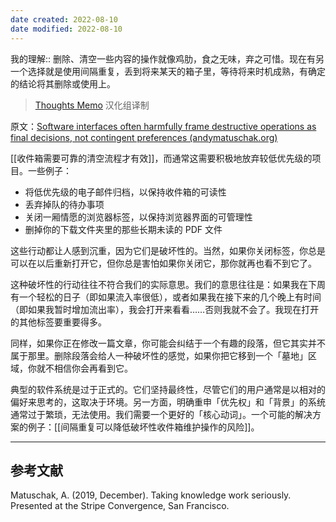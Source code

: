 ```yaml
---
date created: 2022-08-10
date modified: 2022-08-10
---
```


我的理解:: 删除、清空一些内容的操作就像鸡肋，食之无味，弃之可惜。现在有另一个选择就是使用间隔重复，丢到将来某天的箱子里，等待将来时机成熟，有确定的结论将其删除或使用上。

> [Thoughts Memo](https://paratranz.cn/projects/3131) 汉化组译制

原文：[Software interfaces often harmfully frame destructive operations as final decisions, not contingent preferences (andymatuschak.org)](https://notes.andymatuschak.org/z5vXaKVAPBNKAAi9RXNudduhyGadGXqtMVTEs)

[[收件箱需要可靠的清空流程才有效]]，而通常这需要积极地放弃较低优先级的项目。一些例子：  

- 将低优先级的电子邮件归档，以保持收件箱的可读性
- 丢弃掉队的待办事项
- 关闭一厢情愿的浏览器标签，以保持浏览器界面的可管理性
- 删掉你的下载文件夹里的那些长期未读的 PDF 文件  
    

这些行动都让人感到沉重，因为它们是破坏性的。当然，如果你关闭标签，你总是可以在以后重新打开它，但你总是害怕如果你关闭它，那你就再也看不到它了。

这种破坏性的行动往往不符合我们的实际意思。我们的意思往往是：如果我在下周有一个轻松的日子（即如果流入率很低），或者如果我在接下来的几个晚上有时间（即如果我暂时增加流出率），我会打开来看看……否则我就不会了。我现在打开的其他标签要重要得多。

同样，如果你正在修改一篇文章，你可能会纠结于一个有趣的段落，但它其实并不属于那里。删除段落会给人一种破坏性的感觉，如果你把它移到一个「墓地」区域，你就不相信你会再看到它。

典型的软件系统是过于正式的。它们坚持最终性，尽管它们的用户通常是以相对的偏好来思考的，这取决于环境。另一方面，明确重申「优先权」和「背景」的系统通常过于繁琐，无法使用。我们需要一个更好的「核心动词」。一个可能的解决方案的例子：[[间隔重复可以降低破坏性收件箱维护操作的风险]]。

___

## 参考文献

Matuschak, A. (2019, December). Taking knowledge work seriously. Presented at the Stripe Convergence, San Francisco.
